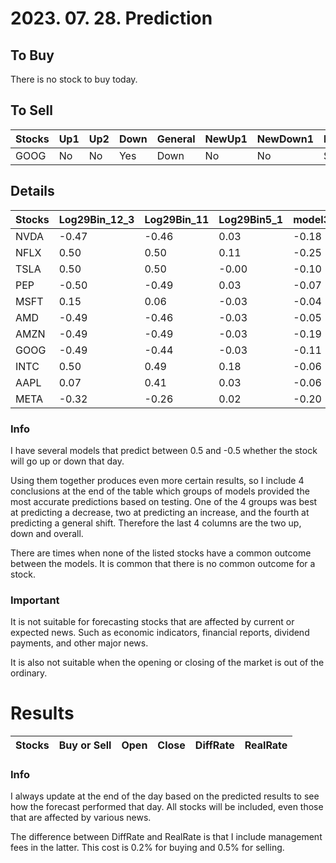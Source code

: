 # 2023. 07. 28. Prediction

## To Buy
There is no stock to buy today.


## To Sell
| Stocks | Up1 | Up2 | Down | General | NewUp1 | NewDown1 | NewGeneral |
| ------ | ------ | ------ | ------ | ------ | ------ | ------ | ------ |
| GOOG | No | No | Yes | Down | No | No | Stay |



## Details
| Stocks | Log29Bin_12_3 | Log29Bin_11 | Log29Bin5_1 | model3 | model4 | model5 | modelNew3 | modelNew5 | Log29_34_384_Bin1_2 | Log29_34_384_Bin1_3 | Log29_34_384_Bin1_4 | Up1 | Up2 | Down | General | NewUp1 | NewDown1 | NewGeneral |
| ------ | ------ | ------ | ------ | ------ | ------ | ------ | ------ | ------ | ------ | ------ | ------ | ------ |------ |------ |------ |------ |------ |------ |
| NVDA | -0.47 | -0.46 | 0.03 | -0.18 | -0.04 | -0.11 | 0.05 | -0.02 | -0.40 | -0.42 | -0.48 | No | No | No | Stay | No | No | Stay | 
| NFLX | 0.50 | 0.50 | 0.11 | -0.25 | -0.03 | -0.19 | 0.50 | -0.19 | 0.46 | 0.48 | 0.49 | No | No | No | Stay | No | No | Stay | 
| TSLA | 0.50 | 0.50 | -0.00 | -0.10 | 0.04 | -0.09 | -0.50 | 0.18 | 0.50 | 0.50 | 0.50 | No | No | No | Stay | No | No | Stay | 
| PEP | -0.50 | -0.49 | 0.03 | -0.07 | 0.03 | 0.03 | 0.26 | 0.30 | -0.46 | -0.46 | -0.50 | No | No | No | Stay | No | No | Stay | 
| MSFT | 0.15 | 0.06 | -0.03 | -0.04 | 0.03 | 0.01 | -0.49 | 0.43 | 0.48 | 0.46 | 0.48 | No | No | No | Stay | No | No | Stay | 
| AMD | -0.49 | -0.46 | -0.03 | -0.05 | -0.01 | 0.02 | -0.50 | 0.16 | 0.44 | 0.45 | 0.27 | No | No | No | Stay | No | No | Stay | 
| AMZN | -0.49 | -0.49 | -0.03 | -0.19 | 0.00 | -0.09 | -0.49 | 0.39 | -0.37 | -0.28 | -0.13 | No | No | No | Stay | No | No | Stay | 
| GOOG | -0.49 | -0.44 | -0.03 | -0.11 | -0.03 | -0.03 | -0.50 | -0.35 | 0.37 | 0.41 | 0.35 | No | No | Yes | Down | No | No | Stay | 
| INTC | 0.50 | 0.49 | 0.18 | -0.06 | -0.09 | -0.06 | -0.14 | 0.39 | 0.50 | 0.50 | 0.50 | No | No | No | Stay | No | No | Stay | 
| AAPL | 0.07 | 0.41 | 0.03 | -0.06 | 0.04 | 0.03 | -0.11 | -0.27 | -0.43 | -0.37 | -0.49 | No | No | No | Stay | No | No | Stay | 
| META | -0.32 | -0.26 | 0.02 | -0.20 | -0.02 | -0.14 | -0.50 | -0.03 | 0.50 | 0.50 | 0.50 | No | No | No | Stay | No | No | Stay | 






### Info

I have several models that predict between 0.5 and -0.5 whether the stock will go up or down that day. 

Using them together produces even more certain results, so I include 4 conclusions at the end of the table which groups of models provided the most accurate predictions based on testing. One of the 4 groups was best at predicting a decrease, two at predicting an increase, and the fourth at predicting a general shift. Therefore the last 4 columns are the two up, down and overall.

There are times when none of the listed stocks have a common outcome between the models. It is common that there is no common outcome for a stock.

### Important
It is not suitable for forecasting stocks that are affected by current or expected news. Such as economic indicators, financial reports, dividend payments, and other major news.

It is also not suitable when the opening or closing of the market is out of the ordinary.

# Results
| Stocks | Buy or Sell | Open | Close | DiffRate | RealRate |
| ------ | ------ | ------ | ------ | ------ | ------ |




### Info
I always update at the end of the day based on the predicted results to see how the forecast performed that day. All stocks will be included, even those that are affected by various news.

The difference between DiffRate and RealRate is that I include management fees in the latter. This cost is 0.2% for buying and 0.5% for selling.
